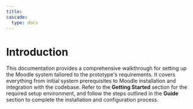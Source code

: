 ```yaml
---
title: 
cascade:
  type: docs
---
```


# Introduction

This documentation provides a comprehensive walkthrough for setting up the Moodle system tailored to the prototype's requirements. It covers everything from initial system prerequisites to Moodle installation and integration with the codebase. Refer to the **Getting Started** section for the required setup environment, and follow the steps outlined in the **Guide** section to complete the installation and configuration process.


